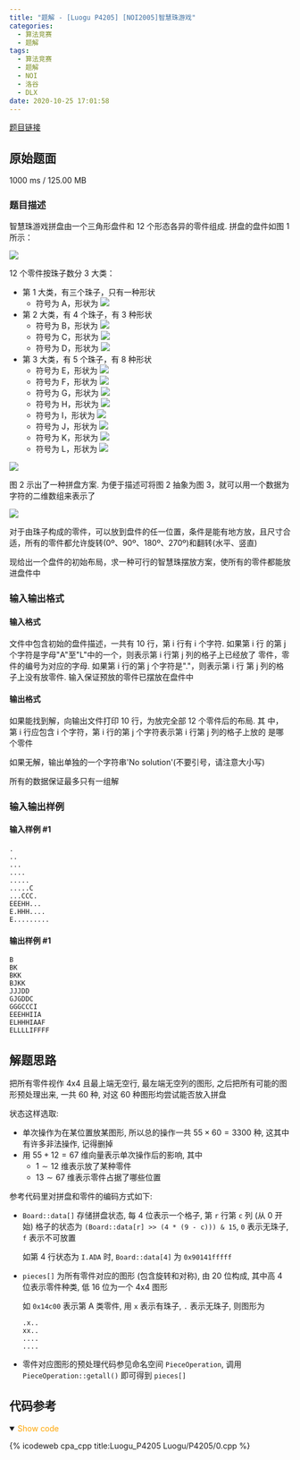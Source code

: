 ```yaml
---
title: "题解 - [Luogu P4205] [NOI2005]智慧珠游戏"
categories:
  - 算法竞赛
  - 题解
tags:
  - 算法竞赛
  - 题解
  - NOI
  - 洛谷
  - DLX
date: 2020-10-25 17:01:58
---
```


[题目链接](https://www.luogu.com.cn/problem/P4205)

<!-- more -->

## 原始题面

1000 ms / 125.00 MB

### 题目描述

智慧珠游戏拼盘由一个三角形盘件和 12 个形态各异的零件组成. 拼盘的盘件如图 1 所示：

![](1.png)

12 个零件按珠子数分 3 大类：

- 第 1 大类，有三个珠子，只有一种形状
  - 符号为 A，形状为 ![](A.png)
- 第 2 大类，有 4 个珠子，有 3 种形状
  - 符号为 B，形状为 ![](B.png)
  - 符号为 C，形状为 ![](C.png)
  - 符号为 D，形状为 ![](D.png)
- 第 3 大类，有 5 个珠子，有 8 种形状
  - 符号为 E，形状为 ![](E.png)
  - 符号为 F，形状为 ![](F.png)
  - 符号为 G，形状为 ![](G.png)
  - 符号为 H，形状为 ![](H.png)
  - 符号为 I，形状为 ![](I.png)
  - 符号为 J，形状为 ![](J.png)
  - 符号为 K，形状为 ![](K.png)
  - 符号为 L，形状为 ![](L.png)

![](2.png)

图 2 示出了一种拼盘方案. 为便于描述可将图 2 抽象为图 3，就可以用一个数据为字符的二维数组来表示了

![](3.png)

对于由珠子构成的零件，可以放到盘件的任一位置，条件是能有地方放，且尺寸合适，所有的零件都允许旋转(0º、90º、180º、270º)和翻转(水平、竖直)

现给出一个盘件的初始布局，求一种可行的智慧珠摆放方案，使所有的零件都能放进盘件中

### 输入输出格式

#### 输入格式

文件中包含初始的盘件描述，一共有 10 行，第 i 行有 i 个字符. 如果第 i 行 的第 j 个字符是字母"A"至"L"中的一个，则表示第 i 行第 j 列的格子上已经放了 零件，零件的编号为对应的字母. 如果第 i 行的第 j 个字符是"."，则表示第 i 行 第 j 列的格子上没有放零件. 输入保证预放的零件已摆放在盘件中

#### 输出格式

如果能找到解，向输出文件打印 10 行，为放完全部 12 个零件后的布局. 其 中，第 i 行应包含 i 个字符，第 i 行的第 j 个字符表示第 i 行第 j 列的格子上放的 是哪个零件

如果无解，输出单独的一个字符串'No solution'(不要引号，请注意大小写)

所有的数据保证最多只有一组解

### 输入输出样例

#### 输入样例 #1

```input1
.
..
...
....
.....
.....C
...CCC.
EEEHH...
E.HHH....
E.........
```

#### 输出样例 #1

```output1
B
BK
BKK
BJKK
JJJDD
GJGDDC
GGGCCCI
EEEHHIIA
ELHHHIAAF
ELLLLIFFFF
```

## 解题思路

把所有零件视作 4x4 且最上端无空行, 最左端无空列的图形, 之后把所有可能的图形预处理出来, 一共 60 种, 对这 60 种图形均尝试能否放入拼盘

状态这样选取:

- 单次操作为在某位置放某图形, 所以总的操作一共 $55\times 60=3300$ 种, 这其中有许多非法操作, 记得删掉
- 用 $55+12=67$ 维向量表示单次操作后的影响, 其中
  - $1\sim 12$ 维表示放了某种零件
  - $13\sim 67$ 维表示零件占据了哪些位置

参考代码里对拼盘和零件的编码方式如下:

- `Board::data[]` 存储拼盘状态, 每 4 位表示一个格子, 第 `r` 行第 `c` 列 (从 0 开始) 格子的状态为 `(Board::data[r] >> (4 * (9 - c))) & 15`, `0` 表示无珠子, `f` 表示不可放置

  如第 4 行状态为 `I.ADA` 时, `Board::data[4]` 为 `0x90141fffff`

- `pieces[]` 为所有零件对应的图形 (包含旋转和对称), 由 20 位构成, 其中高 4 位表示零件种类, 低 16 位为一个 4x4 图形

  如 `0x14c00` 表示第 A 类零件, 用 `x` 表示有珠子, `.` 表示无珠子, 则图形为

  ```plaintext
  .x..
  xx..
  ....
  ....
  ```

- 零件对应图形的预处理代码参见命名空间 `PieceOperation`, 调用 `PieceOperation::getall()` 即可得到 `pieces[]`

## 代码参考

<details open>
<summary><font color='orange'>Show code</font></summary>

{% icodeweb cpa_cpp title:Luogu_P4205 Luogu/P4205/0.cpp %}

</details>
